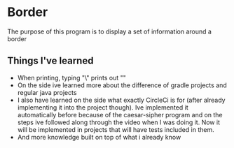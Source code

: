 # Border
The purpose of this program is to display a set of information around a border

## Things I've learned
* When printing, typing "\\" prints out "\"
* On the side ive learned more about the difference of gradle projects and regular java projects
* I also have learned on the side what exactly CircleCi is for (after already implementing it into the project though). Ive implemented it automatically before because of the 
caesar-sipher program and on the steps ive followed along through the video when I was doing it. Now it will be implemented in projects that will have tests included in them.
* And more knowledge built on top of what i already know
